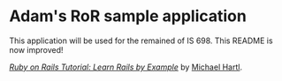 # Adam's RoR sample application

This application will be used for the remained of IS 698.  This
README is now improved!

[*Ruby on Rails Tutorial: Learn Rails by Example*](http://railstutorial.org/)
by [Michael Hartl](http://michaelhartl.com/).
